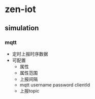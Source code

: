 # zen-iot

## simulation

### mqtt

- 定时上报时序数据
- 可配置
  - 属性
  - 属性范围
  - 上报间隔
  - mqtt username password clientId
  - 上报topic
